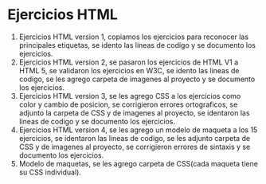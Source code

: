 # Ejercicios HTML
1. Ejercicios HTML version 1, copiamos los ejercicios para reconocer las principales etiquetas, se idento las lineas de codigo y se documento los ejercicios.
2. Ejercicios HTML version 2, se pasaron los ejercicios de HTML V1 a HTML 5, se validaron los ejercicios en W3C, se idento las lineas de codigo, se les agrego carpeta de imagenes al proyecto y se documento  los ejercicios.
3. Ejercicios HTML version 3, se les agrego CSS a los ejercicios como color y cambio de posicion, se corrigieron errores ortograficos, se adjunto la carpeta de CSS y de imagenes al proyecto, se identaron las lineas de codigo y se documento los ejercicios.
4. Ejercicios HTML version 4, se les agrego un modelo de maqueta a los 15 ejercicios, se identaron las lineas de codigo, se les adjunto carpeta de CSS y de imagenes al proyecto, se corrigieron errores de sintaxis y se documento los ejercicios.
5. Modelo de maquetas, se les agrego carpeta de CSS(cada maqueta tiene su CSS individual).

